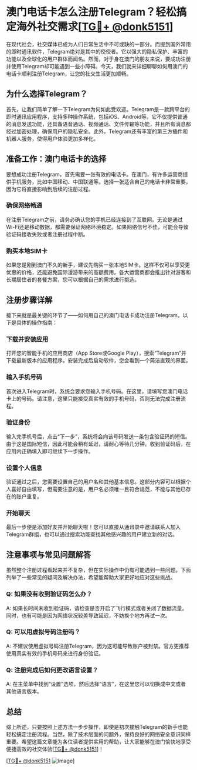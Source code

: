 # 澳门电话卡怎么注册Telegram？轻松搞定海外社交需求[[TG💪+ @donk5151](https://t.me/s/donk5151)]

在现代社会，社交媒体已成为人们日常生活中不可或缺的一部分。而提到国外常用的即时通讯软件，Telegram绝对是其中的佼佼者。它以强大的隐私保护、丰富的功能以及全球化的用户群体而闻名。然而，对于身在澳门的朋友来说，要成功注册并使用Telegram却可能遇到一些小障碍。今天，我们就来详细聊聊如何用澳门的电话卡顺利注册Telegram，让您的社交生活更加顺畅。

## 为什么选择Telegram？

首先，让我们简单了解一下Telegram为何如此受欢迎。Telegram是一款跨平台的即时通讯应用程序，支持多种操作系统，包括iOS、Android等。它不仅提供普通的消息发送功能，还具备语音通话、视频通话、文件传输等功能，并且所有消息都经过加密处理，确保用户的隐私安全。此外，Telegram还有丰富的第三方插件和机器人服务，使得用户体验更加多样化。

## 准备工作：澳门电话卡的选择

要想成功注册Telegram，首先需要一张有效的电话卡。在澳门，有许多运营商提供手机服务，比如中国移动、中国联通等。选择一张适合自己的电话卡非常重要，因为它将直接影响到后续的注册过程。

### 确保网络畅通

在注册Telegram之前，请务必确认您的手机已经连接到了互联网。无论是通过Wi-Fi还是移动数据，都需要保证网络环境稳定。如果网络信号不佳，可能会导致验证码接收失败或者注册过程中断。

### 购买本地SIM卡

如果您是刚到澳门不久的新手，建议先购买一张本地SIM卡。这样不仅可以享受更优惠的价格，还能避免国际漫游带来的高额费用。各大运营商都会推出针对游客和长期居住者的套餐方案，您可以根据自己的需求进行挑选。

## 注册步骤详解

接下来就是最关键的环节了——如何用自己的澳门电话卡成功注册Telegram。以下是具体的操作指南：

### 下载并安装应用

打开您的智能手机的应用商店（App Store或Google Play），搜索“Telegram”并下载最新版本的应用程序。安装完成后启动软件，您会看到一个简洁直观的界面。

### 输入手机号码

首次进入Telegram时，系统会要求您输入手机号码。在这里，请填写您澳门电话卡上的号码。请注意，这里只能接受真实有效的手机号码，否则无法完成注册流程。

### 验证身份

输入完手机号后，点击“下一步”，系统将会向该号码发送一条包含验证码的短信。由于这是国际短信，因此可能会稍有延迟，请耐心等待几分钟。收到验证码后，在应用内正确填入即可继续下一步操作。

### 设置个人信息

验证通过之后，您需要设置自己的用户名和其他基本信息。这部分内容可以根据个人喜好自由填写，但需要注意的是，用户名必须唯一且符合规范，不能与其他已存在的账户重复。

### 开始聊天

最后一步便是添加好友并开始聊天啦！您可以直接从通讯录中邀请联系人加入Telegram群组，也可以通过搜索功能查找其他感兴趣的用户建立新的对话。

## 注意事项与常见问题解答

虽然整个注册过程看起来并不复杂，但在实际操作中仍有可能遇到一些问题。下面列举了一些常见的疑问及解决办法，希望能帮助大家更好地应对这些挑战。

### Q: 如果没有收到验证码怎么办？
A: 如果长时间未收到验证码，请检查是否开启了飞行模式或者关闭了数据流量。同时，也有可能是因为网络状况较差导致延迟，不妨换个地方再试一次。

### Q: 可以用虚拟号码注册吗？
A: 不建议使用虚拟号码注册Telegram，因为这可能导致账户被封禁。官方更推荐使用真实有效的手机号码来进行身份验证。

### Q: 注册完成后如何更改语言设置？
A: 在主菜单中找到“设置”选项，然后选择“语言”，在这里您可以切换成中文或者其他语言版本。

## 总结

综上所述，只要按照上述方法一步步操作，即使是初次接触Telegram的新手也能轻松搞定注册流程。当然，除了技术层面的问题外，保持良好的网络安全意识同样重要。希望这篇文章能为各位读者提供实用的帮助，让大家能够在澳门愉快地享受便捷高效的社交体验[[TG💪+ @donk5151](https://t.me/s/donk5151)]！

[[TG💪+ @donk5151](https://t.me/s/donk5151) ![Image](https://i.postimg.cc/rwNCRYN7/Snipaste-2025-04-30-17-27-05.png)]